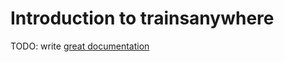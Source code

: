 # Introduction to trainsanywhere

TODO: write [great documentation](http://jacobian.org/writing/what-to-write/)
